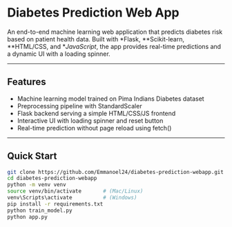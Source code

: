 # Diabetes Prediction Web App

An end-to-end machine learning web application that predicts diabetes risk based on patient health data. Built with *Flask, **Scikit-learn, **HTML/CSS, and **JavaScript*, the app provides real-time predictions and a dynamic UI with a loading spinner.

---

## Features

- Machine learning model trained on Pima Indians Diabetes dataset  
- Preprocessing pipeline with StandardScaler  
- Flask backend serving a simple HTML/CSS/JS frontend  
- Interactive UI with loading spinner and reset button  
- Real-time prediction without page reload using fetch()  

---

## Quick Start

```bash
git clone https://github.com/Emmanoel24/diabetes-prediction-webapp.git
cd diabetes-prediction-webapp
python -m venv venv
source venv/bin/activate       # (Mac/Linux)
venv\Scripts\activate          # (Windows)
pip install -r requirements.txt
python train_model.py
python app.py